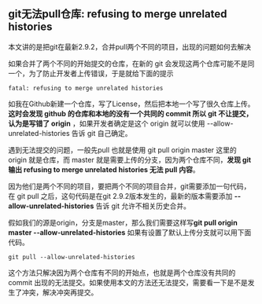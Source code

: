 ## git无法pull仓库: refusing to merge unrelated histories

本文讲的是把git在最新2.9.2，合并pull两个不同的项目，出现的问题如何去解决

如果合并了两个不同的开始提交的仓库，在新的 git 会发现这两个仓库可能不是同一个，为了防止开发者上传错误，于是就给下面的提示


```
fatal: refusing to merge unrelated histories
```


如我在Github新建一个仓库，写了License，然后把本地一个写了很久仓库上传。**这时会发现 github 的仓库和本地的没有一个共同的 commit 所以 git 不让提交，认为是写错了 origin** ，如果开发者确定是这个 origin 就可以使用 --allow-unrelated-histories 告诉 git 自己确定。


遇到无法提交的问题，一般先pull 也就是使用 git pull origin master 这里的 origin 就是仓库，而 master 就是需要上传的分支，因为两个仓库不同，**发现 git 输出 refusing to merge unrelated histories 无法 pull 内容**。


因为他们是两个不同的项目，要把两个不同的项目合并，git需要添加一句代码，在 git pull 之后，这句代码是在git 2.9.2版本发生的，最新的版本需要添加 **--allow-unrelated-histories** 告诉 git 允许不相关历史合并。



假如我们的源是origin，分支是master，那么我们需要这样写**git pull origin master --allow-unrelated-histories** 如果有设置了默认上传分支就可以用下面代码。

```
git pull --allow-unrelated-histories
```

这个方法只解决因为两个仓库有不同的开始点，也就是两个仓库没有共同的 commit 出现的无法提交。如果使用本文的方法还无法提交，需要看一下是不是发生了冲突，解决冲突再提交。